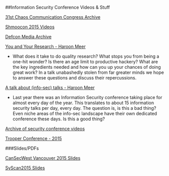 ##Information Security Conference Videos & Stuff


[31st Chaos Communication Congress Archive](http://cdn.media.ccc.de/congress/31C3/)

[Shmoocon 2015 Videos](https://archive.org/details/shmoocon-2015-videos-playlist)

[Defcon Media Archive](https://media.defcon.org/)







[You and Your Research - Haroon Meer](https://www.youtube.com/watch?v=JoVx_-bM8Tg)
* What does it take to do quality research? What stops you from being a one-hit wonder? Is there an age limit to productive hackery? What are the key ingredients needed and how can you up your chances of doing great work? In a talk unabashedly stolen from far greater minds we hope to answer these questions and discuss their repercussions.


[A talk about (info-sec) talks - Haroon Meer ](https://www.youtube.com/watch?v=BlVjdUkrSFY)
* Last year there was an Information Security conference taking place for almost every day of the year. This translates to about 15 information security talks per day, every day. The question is, is this a bad thing? Even niche areas of the info-sec landscape have their own dedicated conference these days. Is this a good thing?

[Archive of security conference videos](http://wipkip.nikhef.nl/events/)




[Trooper Conference - 2015](https://www.youtube.com/channel/UCPY5aUREHmbDO4PtR6AYLfQ)



###Slides/PDFs



[CanSecWest Vancouver 2015 Slides](https://cansecwest.com/csw15archive.html)

[SyScan2015 Slides](https://www.syscan.org/index.php/download)





